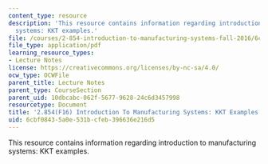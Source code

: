 ```yaml
---
content_type: resource
description: 'This resource contains information regarding introduction to manufacturing
  systems: KKT examples.'
file: /courses/2-854-introduction-to-manufacturing-systems-fall-2016/6cbf08435a0e531bcfeb396636e216d5_MIT2_854F16_KktExample.pdf
file_type: application/pdf
learning_resource_types:
- Lecture Notes
license: https://creativecommons.org/licenses/by-nc-sa/4.0/
ocw_type: OCWFile
parent_title: Lecture Notes
parent_type: CourseSection
parent_uid: 10dbcabc-062f-5677-9628-24c6d3457998
resourcetype: Document
title: '2.854(F16) Introduction To Manufacturing Systems: KKT Examples'
uid: 6cbf0843-5a0e-531b-cfeb-396636e216d5
---
```

This resource contains information regarding introduction to manufacturing systems: KKT examples.